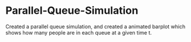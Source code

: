 # Parallel-Queue-Simulation
Created a parallel queue simulation, and created a animated barplot which shows how many people are in each queue at a given time t.
